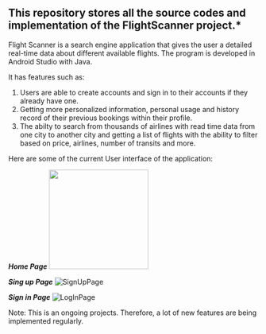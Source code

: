 **This repository stores all the source codes and implementation of the FlightScanner project.***
------------------------------------------------------------------------------------------------------
Flight Scanner is a search engine application that gives the user a detailed real-time data about different 
available flights. The program is developed in Android Studio with Java.

It has features such as:
1. Users are able to create accounts and sign in to their accounts if they already have one.
2. Getting more personalized information, personal usage and history record of their previous bookings within their profile.
3. The abilty to search from thousands of airlines with read time data from one city to another city and getting a list of flights with the ability to filter based on price, airlines, number of transits and more.


Here are some of the current User interface of the application:

***Home Page***
<img src="https://user-images.githubusercontent.com/67298880/150369703-23decf68-f33d-42a3-879c-96890bcd1d1e.png" width="200" height="200" />

***Sing up Page***
![SignUpPage](https://user-images.githubusercontent.com/67298880/150369797-6e6a7013-8bfb-4099-ac88-9a4b4ad2f023.png)

***Sign in Page***
![LogInPage](https://user-images.githubusercontent.com/67298880/150369812-696b1433-b304-420f-8007-775313296620.png)

Note: This is an ongoing projects. Therefore, a lot of new features are being implemented regularly.
